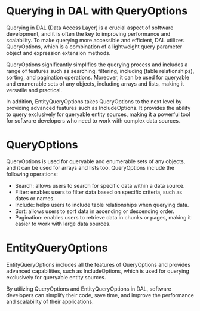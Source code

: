 # Querying in DAL with QueryOptions

Querying in DAL (Data Access Layer) is a crucial aspect of software development, and it is often the key to improving performance and scalability. To make querying more accessible and efficient, DAL utilizes QueryOptions, which is a combination of a lightweight query parameter object and expression extension methods.

QueryOptions significantly simplifies the querying process and includes a range of features such as searching, filtering, including (table relationships), sorting, and pagination operations. Moreover, it can be used for queryable and enumerable sets of any objects, including arrays and lists, making it versatile and practical.

In addition, EntityQueryOptions takes QueryOptions to the next level by providing advanced features such as IncludeOptions. It provides the ability to query exclusively for queryable entity sources, making it a powerful tool for software developers who need to work with complex data sources.

# QueryOptions
QueryOptions is used for queryable and enumerable sets of any objects, and it can be used for arrays and lists too. QueryOptions include the following operations:

- Search: allows users to search for specific data within a data source.
- Filter: enables users to filter data based on specific criteria, such as dates or names.
- Include: helps users to include table relationships when querying data.
- Sort: allows users to sort data in ascending or descending order.
- Pagination: enables users to retrieve data in chunks or pages, making it easier to work with large data sources.

# EntityQueryOptions
EntityQueryOptions includes all the features of QueryOptions and provides advanced capabilities, such as IncludeOptions, which is used for querying exclusively for queryable entity sources.

By utilizing QueryOptions and EntityQueryOptions in DAL, software developers can simplify their code, save time, and improve the performance and scalability of their applications.
